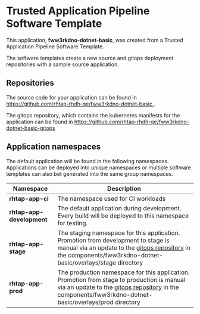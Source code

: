 # Trusted Application Pipeline Software Template

This application, **fww3rkdno-dotnet-basic**, was created from a Trusted Application Pipeline Software Template.

The software templates create a new source and gitops deployment repositories with a sample source application. 

## Repositories

The source code for your application can be found in [https://github.com/rhtap-rhdh-qe/fww3rkdno-dotnet-basic ](https://github.com/rhtap-rhdh-qe/fww3rkdno-dotnet-basic ).
 
The gitops repository, which contains the kubernetes manifests for the application can be found in 
[https://github.com/rhtap-rhdh-qe/fww3rkdno-dotnet-basic-gitops ](https://github.com/rhtap-rhdh-qe/fww3rkdno-dotnet-basic-gitops ) 

## Application namespaces 

The default application will be found in the following namespaces. Applications can be deployed into unique namespaces or multiple software templates can also bet generated into the same group namespaces.  

|  Namespace   |  Description   |  
| -------- | -------- |
| **rhtap-app-ci** | The namespace used for CI workloads |
| **rhtap-app-development** | The default application during development. Every build will be deployed to this namespace for testing. |
| **rhtap-app-stage** | The staging namespace for this application. Promotion from development to stage is manual via an update to the [gitops repository](https://github.com/rhtap-rhdh-qe/fww3rkdno-dotnet-basic-gitops ) in the components/fww3rkdno-dotnet-basic/overlays/stage directory |
| **rhtap-app-prod** | The production namespace for this application. Promotion from stage to production is manual via an update to the [gitops repository](https://github.com/rhtap-rhdh-qe/fww3rkdno-dotnet-basic-gitops ) in the components/fww3rkdno-dotnet-basic/overlays/prod directory |